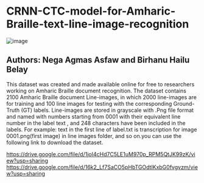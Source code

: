 # CRNN-CTC-model-for-Amharic-Braille-text-line-image-recognition
![image](https://github.com/user-attachments/assets/2b5d5a7c-ab31-47d0-b052-72df7c0869c4)

## Authors: Nega Agmas Asfaw and Birhanu Hailu Belay
This dataset was created and made available online for free to researchers working on Amharic Braille document recognition. 
The dataset contains 2100 Amharic Braille document Line-images, in which 2000 line-images are for training and 100 line images for testing with the corresponding Ground-Truth (GT) labels.
Line-images are stored in grayscale with .Png file format and named with numbers starting from 0001 with their equivalent line number in the label text , and 248 characters have been included in the labels.
For example: text in the first line of label.txt is transcription for image 0001.png(first image) in line images folder, and so on.you can use the following link to download the dataset.

https://drive.google.com/file/d/1joI4cHd7C5LE1uM970p_RPM5QtJK99zK/view?usp=sharing
https://drive.google.com/file/d/16k2_Lf7SaCO5pHbTGOdtlKxbG0fvgvzm/view?usp=sharing
